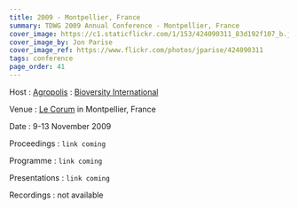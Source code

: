 ```yaml
---
title: 2009 - Montpellier, France
summary: TDWG 2009 Annual Conference - Montpellier, France
cover_image: https://c1.staticflickr.com/1/153/424090311_83d192f107_b.jpg
cover_image_by: Jon Parise
cover_image_ref: https://www.flickr.com/photos/jparise/424090311
tags: conference
page_order: 41
---
```


Host
: [Agropolis](http://www.agropolis.org/)
: [Bioversity International](https://www.bioversityinternational.org/)

Venue
: [Le Corum](http://www.montpellier-events.com/en/The-Corum/Presentation) in Montpellier, France

Date
: 9-13 November 2009

Proceedings
: `link coming`

Programme
: `link coming`

Presentations
: `link coming`

Recordings
: not available
